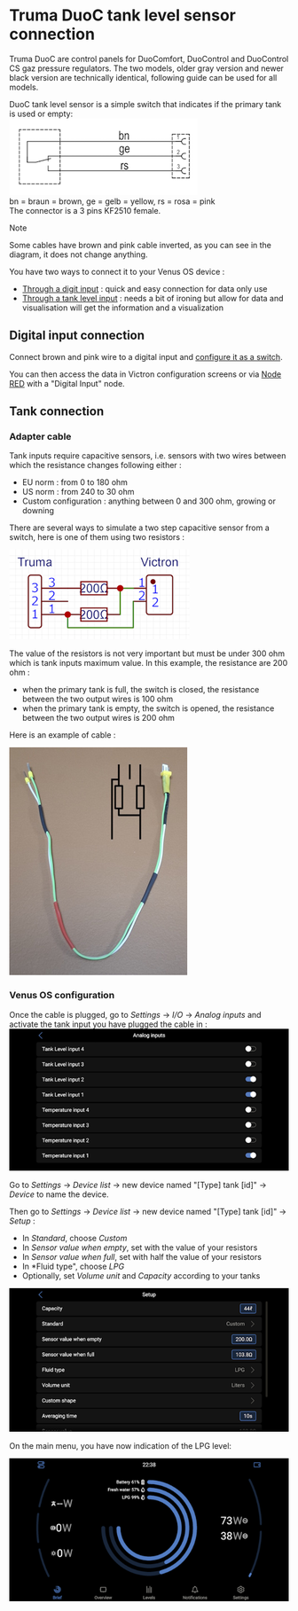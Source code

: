 # Truma DuoC tank level sensor connection

Truma DuoC are control panels for DuoComfort, DuoControl and DuoControl CS gaz pressure regulators. The two models, older gray version and newer black version are technically identical, following guide can be used for all models.

DuoC tank level sensor is a simple switch that indicates if the primary tank is used or empty:  
![Tank level diagram](images/Truma-DuoC_Tank_sensor_diagram.png)  
bn = braun = brown, ge = gelb = yellow, rs = rosa = pink  
The connector is a 3 pins KF2510 female.

> [!NOTE]  
> Some cables have brown and pink cable inverted, as you can see in the diagram, it does not change anything.

You have two ways to connect it to your Venus OS device :
- [Through a digit input](#digital-input-connection) : quick and easy connection for data only use
- [Through a tank level input](#tank-connection) : needs a bit of ironing but allow for data and visualisation will get the information and a visualization

## Digital input connection

Connect brown and pink wire to a digital input and [configure it as a switch](./GuiV1-Configure_switch.md).

You can then access the data in Victron configuration screens or via [Node RED](./NodeRED-Activation.md) with a "Digital Input" node.

## Tank connection

### Adapter cable

Tank inputs require capacitive sensors, i.e. sensors with two wires between which the resistance changes following either :
- EU norm : from 0 to 180 ohm
- US norm : from 240 to 30 ohm
- Custom configuration : anything between 0 and 300 ohm, growing or downing

There are several ways to simulate a two step capacitive sensor from a switch, here is one of them using two resistors :

![Cable diagram](./images/Truma-DuoC_Tank_level_diagram.png)

The value of the resistors is not very important but must be under 300 ohm which is tank inputs maximum value. In this example, the resistance are 200 ohm :
- when the primary tank is full, the switch is closed, the resistance between the two output wires is 100 ohm
- when the primary tank is empty, the switch is opened, the resistance between the two output wires is 200 ohm

Here is an  example of cable :

![Cable example](./images/Truma-DuoC_Tank_level_cable.jpg)

### Venus OS configuration

Once the cable is plugged, go to *Settings* -> *I/O* -> *Analog inputs* and activate the tank input you have plugged the cable in :
![Cable example](./images/GuiV2-Analog_inputs.png)

Go to *Settings* -> *Device list* -> new device named "[Type] tank [id]" -> *Device* to name the device.

Then go to *Settings* -> *Device list* -> new device named "[Type] tank [id]" -> *Setup* :
- In *Standard*, choose *Custom*
- In *Sensor value when empty*, set with the value of your resistors
- In *Sensor value when full*, set with half the value of your resistors
- In *Fluid type", choose *LPG*
- Optionally, set *Volume unit* and *Capacity* according to your tanks

![Tank setup menu](./images/GuiV2-Tank_setup.png)

On the main menu, you have now indication of the LPG level:

![Main menu with LPG level](./images/GuiV2-Home_LPG.png)
